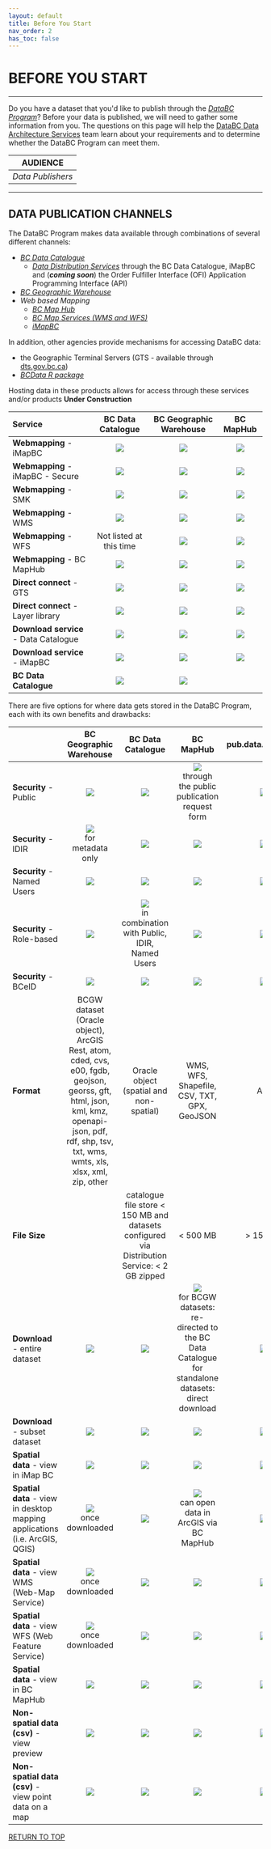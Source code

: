 ```yaml
---
layout: default
title: Before You Start
nav_order: 2
has_toc: false
---
```


# BEFORE YOU START 

--------------

Do you have a dataset that you'd like to publish through the [_DataBC Program_](https://data.gov.bc.ca/)? Before your data is published, we will need to gather some information from you. The questions on this page will help the [DataBC Data Architecture Services](faq.md#data-architecture-services) team learn about your requirements and to determine whether the DataBC Program can meet them.

|**AUDIENCE**|
|:---:|
| *Data Publishers* | 

-----------------------

## DATA PUBLICATION CHANNELS

The DataBC Program makes data available through combinations of several different channels:

+ [_BC Data Catalogue_](https://catalogue.data.gov.bc.ca)
    + [_Data Distribution Services_](https://www2.gov.bc.ca/gov/content?id=B19E16070B824DB481F49CEE3B9AF1F8) through the BC Data Catalogue, iMapBC and (___coming soon___) the Order Fulfiller Interface (OFI) Application Programming Interface (API)
+ [_BC Geographic Warehouse_](https://www2.gov.bc.ca/gov/content?id=18B291A12B4F42EA98169892F4B46D61)
+ _Web based Mapping_
    + [_BC Map Hub_](https://www2.gov.bc.ca/gov/content?id=DE0602BB42664AA28C9F059D45CC1CC2)
    + [_BC Map Services (WMS and WFS)_](https://www2.gov.bc.ca/gov/content?id=95D78D544B244F34B89223EF069DF74E)
    + [_iMapBC_](https://www2.gov.bc.ca/gov/content?id=C52F8C3BFE8C4110A63171337F363F43)

In addition, other agencies provide mechanisms for accessing DataBC data:

+ the Geographic Terminal Servers (GTS - available through [dts.gov.bc.ca](https://dts.gov.bc.ca))
+ [_BCData R package_](https://github.com/bcgov/bcdata)



Hosting data in these products allows for access through these services and/or products
**Under Construction**

|Service | BC Data Catalogue| BC Geographic Warehouse | BC MapHub | 
|:---|:---:|:---:|:---:|
|**Webmapping** - iMapBC|![](/images/grey_dash.png)|![](/images/green_check.png)|![](/images/grey_dash.png)
|**Webmapping** - iMapBC - Secure|![](/images/grey_dash.png)|![](/images/green_check.png)|![](/images/grey_dash.png)
|**Webmapping** - SMK|![](/images/grey_dash.png)|![](/images/green_check.png)|![](/images/grey_dash.png)
|**Webmapping** - WMS|![](/images/green_check.png)| ![](/images/green_check.png)|![](/images/green_check.png)|
|**Webmapping** - WFS| Not listed at this time |![](/images/green_check.png)| ![](/images/green_check.png)
|**Webmapping** - BC MapHub| ![](/images/green_check.png)| ![](/images/green_check.png)| ![](/images/green_check.png)
|**Direct connect** - GTS| ![](/images/green_check.png)| ![](/images/green_check.png)| ![](/images/green_check.png)
|**Direct connect** - Layer library| ![](/images/grey_dash.png)| ![](/images/green_check.png)| ![](/images/grey_dash.png)
|**Download service** - Data Catalogue| ![](/images/green_check.png)| ![](/images/green_check.png)| ![](/images/green_check.png)
|**Download service** - iMapBC| ![](/images/green_check.png)| ![](/images/green_check.png)| ![](/images/grey_dash.png)
|**BC Data Catalogue**| ![](/images/green_check.png)| ![](/images/green_check.png)

There are five options for where data gets stored in the DataBC Program, each with its own benefits and drawbacks:

| | BC Geographic Warehouse | BC Data Catalogue | BC MapHub | pub.data.gov.bc.ca | External site |
|:---|:---:|:---:|:---:|:---:|:---:|
**Security** - Public | ![](/images/green_check.png) | ![](/images/green_check.png)  | ![](/images/green_check.png) <br /> through the public publication request form | ![](/images/green_check.png)  | ![](/images/green_check.png) |
**Security** - IDIR	| ![](/images/green_check.png) <br /> for metadata only | ![](/images/green_check.png) | ![](/images/grey_dash.png) | ![](/images/grey_dash.png) | ![](/images/grey_dash.png)
**Security** - Named Users | ![](/images/green_check.png) | ![](/images/green_check.png) | ![](/images/grey_dash.png) | ![](/images/grey_dash.png) | ![](/images/grey_dash.png)
**Security** - Role-based | ![](/images/green_check.png) | ![](/images/green_check.png) <br /> in combination with Public, IDIR, Named Users | ![](/images/green_check.png) | ![](/images/grey_dash.png) | ![](/images/grey_dash.png)
**Security** - BCeID | ![](/images/grey_dash.png) | ![](/images/green_check.png) | ![](/images/grey_dash.png) | ![](/images/grey_dash.png) | ![](/images/grey_dash.png)
**Format** | BCGW dataset (Oracle object), ArcGIS Rest, atom, cded, cvs, e00, fgdb, geojson, georss, gft, html, json, kml, kmz, openapi-json, pdf, rdf, shp, tsv, txt, wms, wmts, xls, xlsx, xml, zip, other | Oracle object (spatial and non-spatial) | WMS, WFS, Shapefile, CSV, TXT, GPX, GeoJSON | Any | Any
**File Size** |  | catalogue file store < 150 MB and datasets configured via Distribution Service: < 2 GB zipped | < 500 MB | > 150 MB | Any
**Download** - entire dataset | ![](/images/green_check.png) | ![](/images/green_check.png) | ![](/images/green_check.png) <br /> for BCGW datasets: re-directed to the BC Data Catalogue <br /> for standalone datasets: direct download | ![](/images/green_check.png) | ![](/images/green_check.png)
**Download** - subset dataset | ![](/images/grey_dash.png) | ![](/images/green_check.png) | ![](/images/grey_dash.png) | ![](/images/grey_dash.png) | ![](/images/grey_dash.png)
**Spatial data** - view in iMap BC | ![](/images/grey_dash.png) | ![](/images/green_check.png) | ![](/images/grey_na.png) | ![](/images/grey_na.png) | ![](/images/grey_na.png)	
**Spatial data** - view in desktop mapping applications (i.e. ArcGIS, QGIS) | ![](/images/green_check.png) <br /> once downloaded | ![](/images/green_check.png) | ![](/images/green_check.png) <br/> can open data in ArcGIS via BC MapHub | ![](/images/grey_dash.png) | ![](/images/grey_dash.png)
**Spatial data** - view WMS (Web-Map Service) | ![](/images/green_check.png) <br /> once downloaded | ![](/images/green_check.png) | ![](/images/green_check.png) | ![](/images/grey_dash.png) | ![](/images/grey_dash.png)
**Spatial data** - view WFS (Web Feature Service) | ![](/images/green_check.png) <br /> once downloaded | ![](/images/green_check.png) | ![](/images/green_check.png) | ![](/images/grey_dash.png) | ![](/images/grey_dash.png)
**Spatial data** - view in BC MapHub | ![](/images/grey_dash.png) | ![](/images/green_check.png) | ![](/images/green_check.png) | ![](/images/grey_dash.png) | ![](/images/grey_dash.png)
**Non-spatial data (csv)** - view preview | ![](/images/green_check.png) | ![](/images/grey_na.png) | ![](/images/grey_na.png) | ![](/images/grey_na.png) | ![](/images/grey_na.png)
**Non-spatial data (csv)** - view point data on a map | ![](/images/green_check.png) | ![](/images/grey_na.png) | ![](/images/green_check.png) | ![](/images/grey_na.png) | ![](/images/grey_na.png)

[RETURN TO TOP][1]

[1]: #before-you-start
